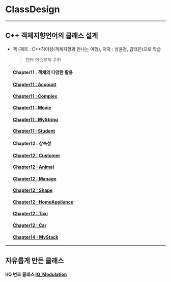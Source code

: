 # ClassDesign
***
## C++ 객체지향언어의 클래스 설계 

+ 책 (제목 : C++하이킹(객체지향과 만나는 여행), 저자 : 성윤정, 김태은)으로 학습
  > 챕터 연습문제 구현
  #### Chapter11 : 객체의 다양한 활용
  #### [Chapter11 : Account](https://github.com/KimSeungJu/ClassDesign/tree/master/Chapter11_Account)
  #### [Chapter11 : Complex](https://github.com/KimSeungJu/ClassDesign/tree/master/Chapter11_Complex)
  #### [Chapter11 : Movie](https://github.com/KimSeungJu/ClassDesign/tree/master/Chapter11_Movie)
  #### [Chapter11 : MyString](https://github.com/KimSeungJu/ClassDesign/tree/master/Chapter11_MyString)
  #### [Chapter11 : Student](https://github.com/KimSeungJu/ClassDesign/tree/master/Chapter11_Student)
  #### Chapter12 : 상속성
  #### [Chapter12 : Customer](https://github.com/KimSeungJu/ClassDesign/tree/master/Chapter12_13)
  #### [Chapter12 : Animal](https://github.com/KimSeungJu/ClassDesign/tree/master/Chapter12_13)
  #### [Chapter12 : Manage](https://github.com/KimSeungJu/ClassDesign/tree/master/Chapter12_13)
  #### [Chapter12 : Shape](https://github.com/KimSeungJu/ClassDesign/tree/master/Chapter12_13)
  #### [Chapter12 : HomeAppliance](https://github.com/KimSeungJu/ClassDesign/tree/master/Chapter12_13)
  #### [Chapter12 : Taxi](https://github.com/KimSeungJu/ClassDesign/tree/master/Chapter12_13)
  #### [Chapter12 : Car](https://github.com/KimSeungJu/ClassDesign/tree/master/Chapter12_13)
  #### [Chapter14 : MyStack](https://github.com/KimSeungJu/ClassDesign/tree/master/Chapter14_MyStack)

***
## 자유롭게 만든 클래스
  #### I/Q 변조 클래스 [IQ_Modulation](https://github.com/KimSeungJu/ClassDesign/tree/master/IQ_Modulation)
